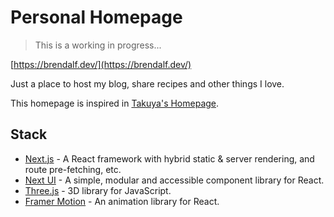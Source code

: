 # Personal Homepage

> This is a working in progress...

[https://brendalf.dev/](https://brendalf.dev/)

Just a place to host my blog, share recipes and other things I love.

This homepage is inspired in [Takuya's Homepage](https://www.craftz.dog).

## Stack

- [Next.js](https://nextjs.org/) - A React framework with hybrid static & server rendering, and route pre-fetching, etc.
- [Next UI](https://nextui.org/) - A simple, modular and accessible component library for React.
- [Three.js](https://threejs.org/) - 3D library for JavaScript.
- [Framer Motion](https://www.framer.com/motion/) - An animation library for React.
